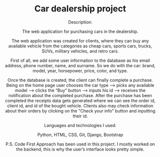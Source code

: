 <!DOCTYPE html>
<html>
<body>

<header>
  <h1>Car dealership project</h1>
  <p>Description:</p>
  <p>The web application for purchasing cars in the dealership.</p>
  <p>The web application was created for clients, where they can buy any available vehicle from the categories as cheap cars, sports cars, trucks, SUVs, military vehicles, and retro cars.</p>
  <p>First of all, we add some user information to the database as his email address, phone number, name, and surname. So we do with the car: brand, model, year, horsepower, price, color, and type. </p>
  <p>Once the database is created, the client can finally complete a purchase. Being on the home page user chooses the car type --> picks any available model --> clicks the “Buy” button -->  inputs his id --> receives the notification about the completed purchase. After the purchase has been completed the receipts data gets generated where we can see the order id, client id, and id of the bought vehicle. Clients also may check information about their orders by clicking on the "Check your info" button and inputting their id.</p>
  <p></p>
  <p>Languages and technologies I used:</p>
  <p>Python, HTML, CSS, Git, Django, Bootstrap</p>
  <p>P.S. Code First Approach has been used in this project. I mostly worked on the backend, this is why the user’s interface looks pretty simple.</p>
</header>

</body>
</html>

